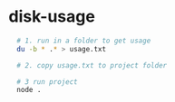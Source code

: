 # disk-usage

```bash
  # 1. run in a folder to get usage
  du -b * .* > usage.txt

  # 2. copy usage.txt to project folder

  # 3 run project
  node .
```
